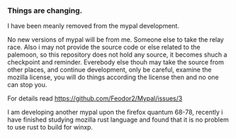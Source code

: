### Things are changing.

I have been meanly removed from the mypal development.

No new versions of mypal will be from me. Someone else to take the relay race.
Also i may not provide the source code or else related to the palemoon, so this repository does not hold any source, it becomes shuch a checkpoint and reminder.
Everebody else  thouh may take the source from other places, and continue development, only be careful, examine the mozilla license, you will do things according the license then and no one can stop you.

For details read https://github.com/Feodor2/Mypal/issues/3

I am developing another mypal upon the firefox quantum 68-78, recently i have finished studying mozilla rust language and found that it is no problem to use rust to build for winxp.
